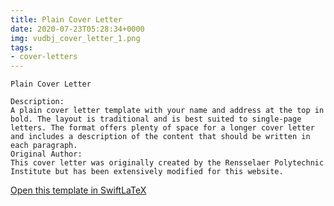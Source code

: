 ```yaml
---
title: Plain Cover Letter
date: 2020-07-23T05:28:34+0000
img: vudbj_cover_letter_1.png
tags:
- cover-letters
---
```

```
Plain Cover Letter

Description:
A plain cover letter template with your name and address at the top in bold. The layout is traditional and is best suited to single-page letters. The format offers plenty of space for a longer cover letter and includes a description of the content that should be written in each paragraph.
Original Author:
This cover letter was originally created by the Rensselaer Polytechnic Institute but has been extensively modified for this website.
```
[Open this template in SwiftLaTeX](https://www.swiftlatex.com/project.html?import=https://swiftlatex.github.io/LaTeXBoilerPlate/zips/rggar_cover_letter_1.zip)
